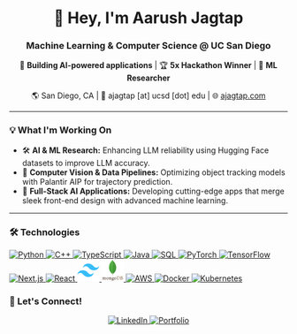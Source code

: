 <h1 align="center">👋 Hey, I'm Aarush Jagtap</h1>
<h3 align="center">Machine Learning & Computer Science @ UC San Diego</h3>

<p align="center">
  🚀 <b>Building AI-powered applications</b> | 🏆 <b>5x Hackathon Winner</b> | 🔬 <b>ML Researcher</b>
</p>

<p align="center">
  🌎 San Diego, CA | 📨 ajagtap [at] ucsd [dot] edu | 🌐 <a href="https://ajagtap.com/">ajagtap.com</a>
</p>

---


### 💡 What I'm Working On
- 🛠 **AI & ML Research:** Enhancing LLM reliability using Hugging Face datasets to improve LLM accuracy.
- 🔬 **Computer Vision & Data Pipelines:** Optimizing object tracking models with Palantir AIP for trajectory prediction.
- 📱 **Full-Stack AI Applications:** Developing cutting-edge apps that merge sleek front-end design with advanced machine learning.

---


### 🛠 Technologies

<p align="left">
  <a href="https://www.python.org" target="_blank"> <img src="https://cdn.jsdelivr.net/gh/devicons/devicon@latest/icons/python/python-original.svg" alt="Python" width="40" height="40"/> </a>
  <a href="https://isocpp.org/" target="_blank"> <img src="https://cdn.jsdelivr.net/gh/devicons/devicon@latest/icons/cplusplus/cplusplus-original.svg" alt="C++" width="40" height="40"/> </a>
  <a href="https://www.typescriptlang.org/" target="_blank"> <img src="https://cdn.jsdelivr.net/gh/devicons/devicon@latest/icons/typescript/typescript-original.svg" alt="TypeScript" width="40" height="40"/> </a>
  <a href="https://www.java.com" target="_blank"> <img src="https://cdn.jsdelivr.net/gh/devicons/devicon@latest/icons/java/java-original-wordmark.svg" alt="Java" width="40" height="40"/> </a>
  <a href="https://www.mysql.com/" target="_blank"> <img src="https://cdn.jsdelivr.net/gh/devicons/devicon@latest/icons/mysql/mysql-original-wordmark.svg" alt="SQL" width="40" height="40"/> </a>
  <a href="https://pytorch.org" target="_blank"> <img src="https://cdn.jsdelivr.net/gh/devicons/devicon@latest/icons/pytorch/pytorch-original.svg" alt="PyTorch" width="40" height="40"/> </a>
  <a href="https://www.tensorflow.org/" target="_blank"> <img src="https://cdn.jsdelivr.net/gh/devicons/devicon@latest/icons/tensorflow/tensorflow-original.svg" alt="TensorFlow" width="40" height="40"/> </a>
  <a href="https://nextjs.org/" target="_blank"> <img src="https://cdn.jsdelivr.net/gh/devicons/devicon@latest/icons/nextjs/nextjs-original.svg" alt="Next.js" width="40" height="40"/> </a>
  <a href="https://reactjs.org/" target="_blank"> <img src="https://cdn.jsdelivr.net/gh/devicons/devicon@latest/icons/react/react-original-wordmark.svg" alt="React" width="40" height="40"/> </a>
  <a href="https://tailwindcss.com/" target="_blank"> <img src="https://raw.githubusercontent.com/devicons/devicon/master/icons/tailwindcss/tailwindcss-original.svg" alt="Tailwind CSS" width="40" height="40"/> </a>
  <a href="https://www.mongodb.com/" target="_blank"> <img src="https://raw.githubusercontent.com/devicons/devicon/master/icons/mongodb/mongodb-original-wordmark.svg" alt="MongoDB" width="40" height="40"/> </a>
  <a href="https://aws.amazon.com/" target="_blank"> <img src="https://cdn.jsdelivr.net/gh/devicons/devicon@latest/icons/amazonwebservices/amazonwebservices-original-wordmark.svg" alt="AWS" width="40" height="40"/> </a>
  <a href="https://www.docker.com/" target="_blank"> <img src="https://cdn.jsdelivr.net/gh/devicons/devicon@latest/icons/docker/docker-original-wordmark.svg" alt="Docker" width="40" height="40"/> </a>
  <a href="https://kubernetes.io/" target="_blank"> <img src="https://cdn.jsdelivr.net/gh/devicons/devicon@latest/icons/kubernetes/kubernetes-plain.svg" alt="Kubernetes" width="40" height="40"/> </a>
</p>






### 🤝 Let's Connect!
<div align="center">
  <a href="https://linkedin.com/in/aarushj" target="_blank">
    <img src="https://img.shields.io/badge/LinkedIn-0A66C2?style=for-the-badge&logo=linkedin&logoColor=white" alt="LinkedIn" />
  </a>
  <a href="https://ajagtap.com/" target="_blank">
    <img src="https://img.shields.io/badge/Portfolio-000000?style=for-the-badge&logo=About.me&logoColor=white" alt="Portfolio" />
  </a>
</div>
